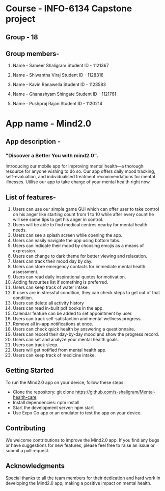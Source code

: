 # Course - INFO-6134 Capstone project
## Group - 18

## Group members-

1. Name - Sameer Shaligram
   Student ID - 1121367

2. Name - Shiwantha Viraj
   Student ID - 1128316

3. Name - Kavin Ranawella
   Student ID - 1123583
4. Name - Ghanashyam Shingate
   Student ID - 1121761

5. Name - Pushpraj Rajan
   Student ID - 1120214

# App name - Mind2.0

## App description -

### "Discover a Better You with mind2.0".
Introducing our mobile app for improving mental health—a thorough resource for anyone wishing to do so. Our app offers daily mood tracking, self-evaluation, and individualised treatment recommendations for mental illnesses. Utilise our app to take charge of your mental health right now.

## List of features-

1. Users can use our simple game GUI which can offer user to take control on his anger like starting count from 1 to 10 while after every count he will see some tips to get his anger in control.	
2. Users will be able to find medical centres nearby for mental health needs.	
3. Users can see a splash screen while opening the app.	
4. Users can easily navigate the app using bottom tabs.	
5. Users can indicate their mood by choosing emojis as a means of expression.	
6. Users can change to dark theme for better viewing and relaxation.	
7. Users can track their mood day by day.	
8. Users can store emergency contacts for immediate mental health assessment.	
9. Users can read daily inspirational quotes for motivation.	
10. Adding favourites list if something is preferred.	
11. Users can keep track of water intake.	
12. If users are in stressful condition, they can check steps to get out of that condition.	
13. Users can delete all activity history	
14. Users can read in-built pdf books in the app.	
15. Calendar feature can be added to set appointment by user.	
16. Users can track self-satisfaction and mental wellness progress.	
17. Remove all in-app notifications at once.	
18. Users can check quick health by answering a questionnaire.	
19. Users can record their day-by-day mood and show the progress record.	
20. Users can set and analyze your mental health goals.	
21. Users can track sleep.	
22. Users will get notified from mental health app.	
23. Users can keep track of medicine intake.

## Getting Started
To run the Mind2.0 app on your device, follow these steps:

* Clone the repository: git clone https://github.com/s-shaligram/Mental-health-care
* Install dependencies: npm install
* Start the development server: npm start
* Use Expo Go app or an emulator to test the app on your device.

## Contributing
We welcome contributions to improve the Mind2.0 app. If you find any bugs or have suggestions for new features, please feel free to raise an issue or submit a pull request.

## Acknowledgments
Special thanks to all the team members for their dedication and hard work in developing the Mind2.0 app, making a positive impact on mental health.
